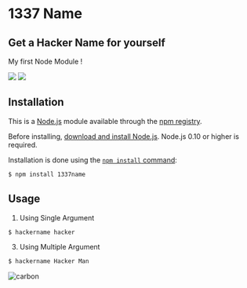 # 1337 Name
## Get a Hacker Name for yourself

My first Node Module !

![](https://img.shields.io/badge/license-MIT-blue)
![](https://img.shields.io/npm/v/1337name?style=plastic)

## Installation

This is a [Node.js](https://nodejs.org/en/) module available through the
[npm registry](https://www.npmjs.com/).

Before installing, [download and install Node.js](https://nodejs.org/en/download/).
Node.js 0.10 or higher is required.

Installation is done using the
[`npm install` command](https://docs.npmjs.com/getting-started/installing-npm-packages-locally):

```bash
$ npm install 1337name
```

## Usage 

1. Using Single Argument

```bash
$ hackername hacker
```

3. Using Multiple Argument

```bash
$ hackername Hacker Man
```

![carbon](https://user-images.githubusercontent.com/33570148/109180267-b2a46600-77b0-11eb-9d90-bbabf705b5af.png)

